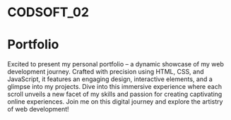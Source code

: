 # CODSOFT_02

# Portfolio
Excited to present my personal portfolio – a dynamic showcase of my web development journey. Crafted with precision using HTML, CSS, and JavaScript, it features an engaging design, interactive elements, and a glimpse into my projects. Dive into this immersive experience where each scroll unveils a new facet of my skills and passion for creating captivating online experiences. Join me on this digital journey and explore the artistry of web development!
